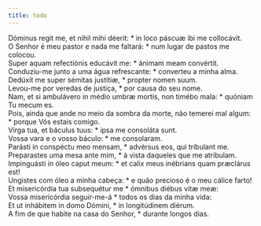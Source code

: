 ```yaml
---
title: todo
---
```

<div class="dropcap text-justify">Dóminus regit me, et nihil mihi déerit: * in loco páscuæ ibi me collocávit.</div>
<div class="dropcap text-justify">O Senhor é meu pastor e nada me faltará: * num lugar de pastos me colocou.</div>
<div class="text-justify">Super aquam refectiónis educávit me: * ánimam meam convértit.</div>
<div class="text-justify">Conduziu-me junto a uma água refrescante: * converteu a minha alma.</div>
<div class="text-justify">Dedúxit me super sémitas justítiæ, * propter nomen suum.</div>
<div class="text-justify">Levou-me por veredas de justiça, * por causa do seu nome.</div>
<div class="text-justify">Nam, et si ambulávero in médio umbræ mortis, non timébo mala: * quóniam Tu mecum es.</div>
<div class="text-justify">Pois, ainda que ande no meio da sombra da morte, não temerei mal algum: * porque Vós estais comigo.</div>
<div class="text-justify">Virga tua, et báculus tuus: * ipsa me consoláta sunt.</div>
<div class="text-justify">Vossa vara e o vosso báculo: * me consolaram.</div>
<div class="text-justify">Parásti in conspéctu meo mensam, * advérsus eos, qui tríbulant me.</div>
<div class="text-justify">Preparastes uma mesa ante mim, * à vista daqueles que me atribulam.</div>
<div class="text-justify">Impinguásti in óleo caput meum: * et calix meus inébrians quam præclárus est!</div>
<div class="text-justify">Ungistes com óleo a minha cabeça: * e quão precioso é o meu cálice farto!</div>
<div class="text-justify">Et misericórdia tua subsequétur me * ómnibus diébus vitæ meæ:</div>
<div class="text-justify">Vossa misericórdia seguir-me-á * todos os dias da minha vida:</div>
<div class="text-justify">Et ut inhábitem in domo Dómini, * in longitúdinem diérum.</div>
<div class="text-justify">A fim de que habite na casa do Senhor, * durante longos dias.</div>
